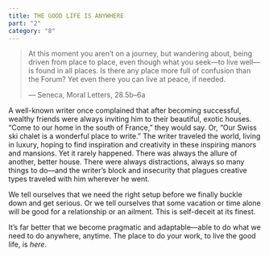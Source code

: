 ```yaml
---
title: THE GOOD LIFE IS ANYWHERE
part: "2"
category: "8"
---
```


> At this moment you aren’t on a journey, but wandering about, being driven from place to place, even though what you seek—to live well—is found in all places. Is there any place more full of confusion than the Forum? Yet even there you can live at peace, if needed.
>
> — Seneca, Moral Letters, 28.5b–6a

A well-known writer once complained that after becoming successful, wealthy friends were always inviting him to their beautiful, exotic houses. “Come to our home in the south of France,” they would say. Or, “Our Swiss ski chalet is a wonderful place to write.” The writer traveled the world, living in luxury, hoping to find inspiration and creativity in these inspiring manors and mansions. Yet it rarely happened. There was always the allure of another, better house. There were always distractions, always so many things to do—and the writer’s block and insecurity that plagues creative types traveled with him wherever he went.

We tell ourselves that we need the right setup before we finally buckle down and get serious. Or we tell ourselves that some vacation or time alone will be good for a relationship or an ailment. This is self-deceit at its finest.

It’s far better that we become pragmatic and adaptable—able to do what we need to do anywhere, anytime. The place to do your work, to live the good life, is _here_.
